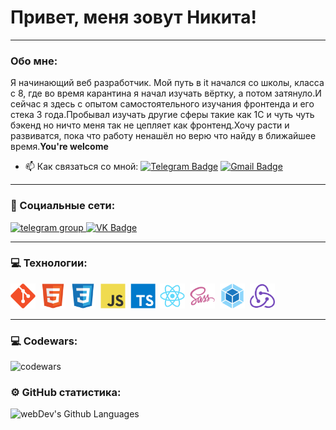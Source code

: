# Привет, меня зовут Никита!

---

### Обо мне:

Я начинающий веб разработчик. Мой путь в it начался со школы, класса с 8, где во время карантина я начал изучать вёртку, а потом затянуло.И сейчас я здесь с опытом самостоятельного изучания фронтенда и его стека 3 года.Пробывал изучать другие сферы такие как 1С и чуть чуть бэкенд но ничто меня так не цепляет как фронтенд.Хочу расти и развиватся, пока что работу ненашёл но верю что найду в ближайшее время.<strong>You're welcome</strong>





- :mailbox: Как связаться со мной: [![Telegram Badge](https://img.shields.io/badge/-nikitababicyn-blue?style=flat&logo=Telegram&logoColor=white)](https://t.me/nevroks) [![Gmail Badge](https://img.shields.io/badge/-Gmail-red?style=flat&logo=Gmail&logoColor=white)](mailto:nitubro1617@gmail.com)

---

### 🤝 Социальные сети:

  <div id="badges">
    <a href="https://t.me/nevroks" target="_blank">
      <img src="https://cdn-icons-png.flaticon.com/512/2111/2111646.png" width="40" height="40" alt="telegram group" />
    </a>
    <a href="https://vk.com/nevroks" target="_blank">
      <img src="https://cdn-icons-png.flaticon.com/512/145/145813.png" width="40" height="40" alt="VK Badge"/>
    </a>
  </div>

---

### 💻 Технологии:

<div>
  <img src="https://github.com/devicons/devicon/blob/master/icons/git/git-original.svg" title="git" alt="git" width="40" height="40"/>&nbsp
  <img src="https://github.com/devicons/devicon/blob/master/icons/html5/html5-original.svg" title="html5" alt="html5" width="40" height="40"/>&nbsp
  <img src="https://github.com/devicons/devicon/blob/master/icons/css3/css3-original.svg" title="css" alt="css" width="40" height="40"/>&nbsp
  <img src="https://github.com/devicons/devicon/blob/master/icons/javascript/javascript-original.svg" title="javascript" alt="javascript" width="40" height="40"/>&nbsp
  <img src="https://github.com/devicons/devicon/blob/master/icons/typescript/typescript-plain.svg" title="javascript" alt="typescript" width="40" height="40"/>&nbsp
  <img src="https://github.com/devicons/devicon/blob/master/icons/react/react-original.svg" title="reactjs" alt="reactjs" width="40" height="40"/>&nbsp
  <img src="https://github.com/devicons/devicon/blob/master/icons/sass/sass-original.svg" title="sass/scss" alt="sass/scss" width="40" height="40"/>&nbsp;
  <img src="https://github.com/devicons/devicon/blob/master/icons/webpack/webpack-original.svg" title="webpack" alt="webpack" width="40" height="40"/>&nbsp;
  <img src="https://github.com/devicons/devicon/blob/master/icons/redux/redux-original.svg" title="redux" alt="redux" width="40" height="40"/>&nbsp;
</div>

---

### 💻 Codewars:

![codewars](https://www.codewars.com/users/nevrox/badges/large)

### ⚙️ GitHub статистика:

<table>
  <tr>
      <img width="100%" height="195px" align="right" alt="webDev's Github Languages" src="https://github-readme-stats-sigma-five.vercel.app/api/top-langs/?username=nevroks&layout=compact&theme=vision-friendly-dark" />
  </tr>
</table>

